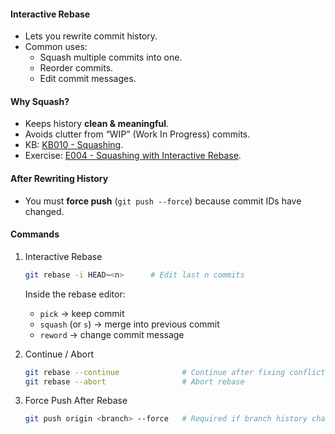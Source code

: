 #### **Interactive Rebase**

- Lets you rewrite commit history.
- Common uses:
    - Squash multiple commits into one.
    - Reorder commits.
    - Edit commit messages.

#### **Why Squash?**

- Keeps history **clean & meaningful**.
- Avoids clutter from “WIP” (Work In Progress) commits.
- KB: [KB010 - Squashing](../KBs/KB010%20-%20Squashing.md).
- Exercise: [E004 - Squashing with Interactive Rebase](../Exercises/E004%20-%20Squashing%20with%20Interactive%20Rebase.md).
#### **After Rewriting History**

- You must **force push** (`git push --force`) because commit IDs have changed.
#### **Commands**

1. Interactive Rebase

    ```bash
    git rebase -i HEAD~<n>      # Edit last n commits
    ```

    Inside the rebase editor:
	- `pick` → keep commit
	- `squash` (or `s`) → merge into previous commit
	- `reword` → change commit message

2. Continue / Abort
	```bash
	git rebase --continue              # Continue after fixing conflicts
	git rebase --abort                 # Abort rebase
	```
3. Force Push After Rebase
	```bash
	git push origin <branch> --force   # Required if branch history changed
	```
